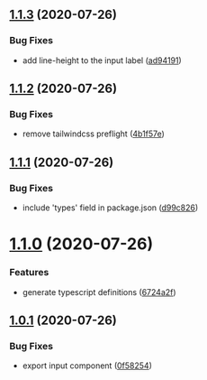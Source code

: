 ## [1.1.3](https://github.com/wtchnm/react-suggester/compare/v1.1.2...v1.1.3) (2020-07-26)


### Bug Fixes

* add line-height to the input label ([ad94191](https://github.com/wtchnm/react-suggester/commit/ad94191c32a22bc5e20c741af781f9ccbe924414))

## [1.1.2](https://github.com/wtchnm/react-suggester/compare/v1.1.1...v1.1.2) (2020-07-26)


### Bug Fixes

* remove tailwindcss preflight ([4b1f57e](https://github.com/wtchnm/react-suggester/commit/4b1f57eb6175d5d74816e521927b8f734002fc2b))

## [1.1.1](https://github.com/wtchnm/react-suggester/compare/v1.1.0...v1.1.1) (2020-07-26)


### Bug Fixes

* include 'types' field in package.json ([d99c826](https://github.com/wtchnm/react-suggester/commit/d99c82687bc11bfd1f1cfdd773044d615261937c))

# [1.1.0](https://github.com/wtchnm/react-suggester/compare/v1.0.1...v1.1.0) (2020-07-26)


### Features

* generate typescript definitions ([6724a2f](https://github.com/wtchnm/react-suggester/commit/6724a2fc07943eb7c68317c42f75e9cfeddd955c))

## [1.0.1](https://github.com/wtchnm/react-suggester/compare/v1.0.0...v1.0.1) (2020-07-26)


### Bug Fixes

* export input component ([0f58254](https://github.com/wtchnm/react-suggester/commit/0f582547f3c12c231ad1b11057234e8a60fcde53))
